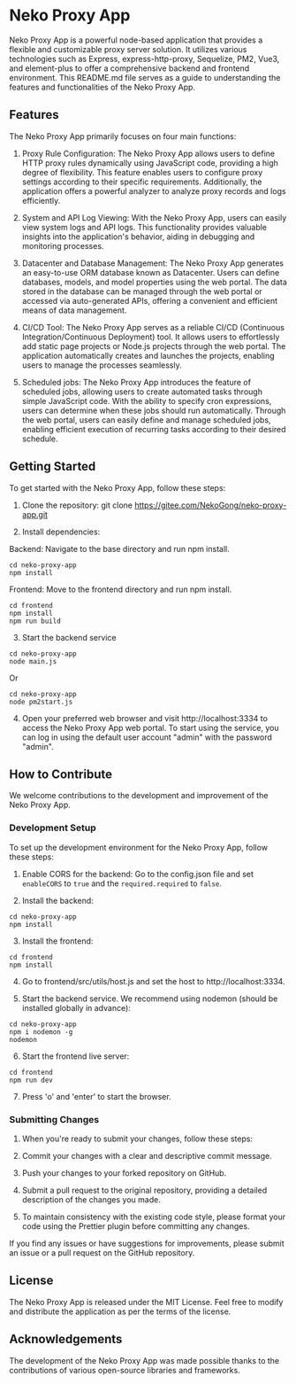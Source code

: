 # Neko Proxy App

Neko Proxy App is a powerful node-based application that provides a flexible and customizable proxy server solution. It utilizes various technologies such as Express, express-http-proxy, Sequelize, PM2, Vue3, and element-plus to offer a comprehensive backend and frontend environment. This README.md file serves as a guide to understanding the features and functionalities of the Neko Proxy App.

## Features

The Neko Proxy App primarily focuses on four main functions:

1. Proxy Rule Configuration: The Neko Proxy App allows users to define HTTP proxy rules dynamically using JavaScript code, providing a high degree of flexibility. This feature enables users to configure proxy settings according to their specific requirements. Additionally, the application offers a powerful analyzer to analyze proxy records and logs efficiently.

2. System and API Log Viewing: With the Neko Proxy App, users can easily view system logs and API logs. This functionality provides valuable insights into the application's behavior, aiding in debugging and monitoring processes.

3. Datacenter and Database Management: The Neko Proxy App generates an easy-to-use ORM database known as Datacenter. Users can define databases, models, and model properties using the web portal. The data stored in the database can be managed through the web portal or accessed via auto-generated APIs, offering a convenient and efficient means of data management.

4. CI/CD Tool: The Neko Proxy App serves as a reliable CI/CD (Continuous Integration/Continuous Deployment) tool. It allows users to effortlessly add static page projects or Node.js projects through the web portal. The application automatically creates and launches the projects, enabling users to manage the processes seamlessly.

5. Scheduled jobs: The Neko Proxy App introduces the feature of scheduled jobs, allowing users to create automated tasks through simple JavaScript code. With the ability to specify cron expressions, users can determine when these jobs should run automatically. Through the web portal, users can easily define and manage scheduled jobs, enabling efficient execution of recurring tasks according to their desired schedule.

## Getting Started

To get started with the Neko Proxy App, follow these steps:

1. Clone the repository: git clone https://gitee.com/NekoGong/neko-proxy-app.git

2. Install dependencies:

Backend: Navigate to the base directory and run npm install.

```
cd neko-proxy-app
npm install
```

Frontend: Move to the frontend directory and run npm install.

```
cd frontend
npm install
npm run build
```

3. Start the backend service

```
cd neko-proxy-app
node main.js
```

Or

```
cd neko-proxy-app
node pm2start.js
```

4. Open your preferred web browser and visit http://localhost:3334 to access the Neko Proxy App web portal. To start using the service, you can log in using the default user account "admin" with the password "admin".

## How to Contribute

We welcome contributions to the development and improvement of the Neko Proxy App.

### Development Setup

To set up the development environment for the Neko Proxy App, follow these steps:

1. Enable CORS for the backend: Go to the config.json file and set `enableCORS` to `true` and the `required.required` to `false`.

2. Install the backend:

```
cd neko-proxy-app
npm install
```

3. Install the frontend:

```
cd frontend
npm install
```

4. Go to frontend/src/utils/host.js and set the host to http://localhost:3334.

5. Start the backend service. We recommend using nodemon (should be installed globally in advance):

```
cd neko-proxy-app
npm i nodemon -g
nodemon
```

6. Start the frontend live server:

```
cd frontend
npm run dev
```

7. Press 'o' and 'enter' to start the browser.

### Submitting Changes

1. When you're ready to submit your changes, follow these steps:

2. Commit your changes with a clear and descriptive commit message.

3. Push your changes to your forked repository on GitHub.

4. Submit a pull request to the original repository, providing a detailed description of the changes you made.

5. To maintain consistency with the existing code style, please format your code using the Prettier plugin before committing any changes.

If you find any issues or have suggestions for improvements, please submit an issue or a pull request on the GitHub repository.

## License

The Neko Proxy App is released under the MIT License. Feel free to modify and distribute the application as per the terms of the license.

## Acknowledgements

The development of the Neko Proxy App was made possible thanks to the contributions of various open-source libraries and frameworks.
